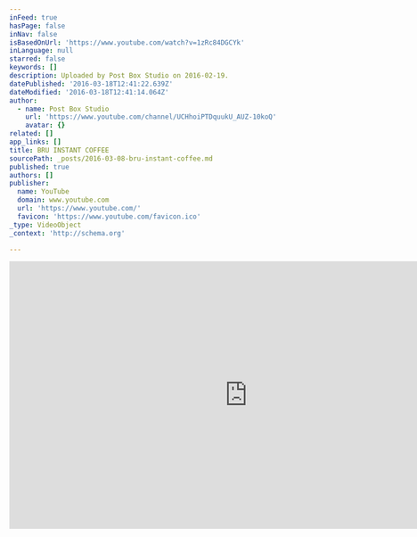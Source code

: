 ```yaml
---
inFeed: true
hasPage: false
inNav: false
isBasedOnUrl: 'https://www.youtube.com/watch?v=1zRc84DGCYk'
inLanguage: null
starred: false
keywords: []
description: Uploaded by Post Box Studio on 2016-02-19.
datePublished: '2016-03-18T12:41:22.639Z'
dateModified: '2016-03-18T12:41:14.064Z'
author:
  - name: Post Box Studio
    url: 'https://www.youtube.com/channel/UCHhoiPTDquukU_AUZ-10koQ'
    avatar: {}
related: []
app_links: []
title: BRU INSTANT COFFEE
sourcePath: _posts/2016-03-08-bru-instant-coffee.md
published: true
authors: []
publisher:
  name: YouTube
  domain: www.youtube.com
  url: 'https://www.youtube.com/'
  favicon: 'https://www.youtube.com/favicon.ico'
_type: VideoObject
_context: 'http://schema.org'

---
```

<iframe src="https://cdn.embedly.com/widgets/media.html?src=https%3A%2F%2Fwww.youtube.com%2Fembed%2F1zRc84DGCYk%3Ffeature%3Doembed&amp;url=https%3A%2F%2Fwww.youtube.com%2Fwatch%3Fv%3D1zRc84DGCYk&amp;image=https%3A%2F%2Fi.ytimg.com%2Fvi%2F1zRc84DGCYk%2Fhqdefault.jpg&amp;key=b7d04c9b404c499eba89ee7072e1c4f7&amp;type=text%2Fhtml&amp;schema=youtube" width="854" height="480" scrolling="no" frameborder="0" allowfullscreen="allowfullscreen" style=""></iframe>